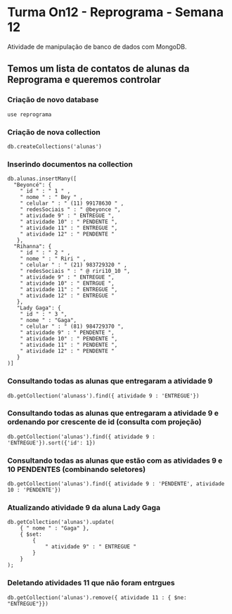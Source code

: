 # Turma On12 - Reprograma - Semana 12

Atividade de manipulação de banco de dados com MongoDB.

## Temos um lista de contatos de alunas da Reprograma e queremos controlar

### Criação de novo database
`use reprograma`

### Criação de nova collection
`db.createCollections('alunas')`

### Inserindo documentos na collection
```
db.alunas.insertMany([
  "Beyoncé": {
    " id " : " 1 " ,
    " nome " : " Bey " ,
    " celular " : " (11) 99178630 " ,
    " redesSociais " : " @beyonce ",
    " atividade 9" : " ENTREGUE ",
    " atividade 10" : " PENDENTE ",
    " atividade 11" : " ENTREGUE ",
    " atividade 12" : " PENDENTE "
   },
  "Rihanna": {
    " id " : " 2 " ,
    " nome " : " Riri " ,
    " celular " : " (21) 983729320 " ,
    " redesSociais " : " @ riri10_10 ",
    " atividade 9" : " ENTREGUE ",
    " atividade 10" : " ENTRGUE ",
    " atividade 11" : " ENTREGUE ",
    " atividade 12" : " ENTREGUE "
   },
   "Lady Gaga": {
    " id " : " 3 ",
    " nome " : "Gaga",
    " celular " : " (81) 984729370 ",
    " atividade 9" : " PENDENTE ",
    " atividade 10" : " PENDENTE ",
    " atividade 11" : " PENDENTE ",
    " atividade 12" : " PENDENTE "
   }
)]

```

### Consultando todas as alunas que entregaram a atividade 9

`db.getCollection('alunass').find({ atividade 9 : 'ENTREGUE'})`

### Consultando todas as alunas que entregaram a atividade 9 e ordenando por  crescente de id (consulta com projeção)

`db.getCollection('alunas').find({ atividade 9 : 'ENTREGUE'}).sort({'id': 1})`

### Consultando todas as alunas que estão com as atividades 9 e 10 PENDENTES (combinando seletores)

`db.getCollection('alunas').find({ atividade 9 : 'PENDENTE', atividade 10 : 'PENDENTE'})`

### Atualizando atividade 9 da aluna Lady Gaga


```
db.getCollection('alunas').update(
    { " nome " : "Gaga" },
    { $set:
        { 
            " atividade 9" : " ENTREGUE " 
        }
    }
);
```

### Deletando atividades 11 que não foram entrgues

`db.getCollection('alunas').remove({ atividade 11 : { $ne: "ENTREGUE"}})`
